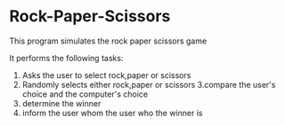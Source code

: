 # Rock-Paper-Scissors
This program simulates the rock paper scissors game

It performs the following tasks:
  1. Asks the user to select rock,paper or scissors
  2. Randomly selects either rock,paper or scissors
  3.compare the user's choice and the computer's choice
  4. determine the winner
  5. inform the user whom the user who the winner is

    
